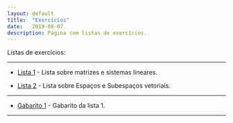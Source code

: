 ```yaml
---
layout: default
title:  "Exercícios"
date:   2019-08-07
description: Página com listas de exercícios.
---
```


<p class="intro">Listas de exercícios:</p>

---

* [Lista 1][Introducao] - Lista sobre matrizes e sistemas lineares.

* [Lista 2][espacos] - Lista sobre Espaços e Subespaços vetoriais.

---

* [Gabarito 1][gab1] - Gabarito da lista 1.

---

[Introducao]:https://raw.githack.com/maf335/maf335.github.io/master/Exercicios/Lista1/Matrizes.pdf  
[espacos]:https://raw.githack.com/maf335/maf335.github.io/master/Exercicios/Lista2/espacos.pdf
[gab1]:https://raw.githack.com/maf335/maf335.github.io/master/Exercicios/Lista1/Gabarito1.pdf